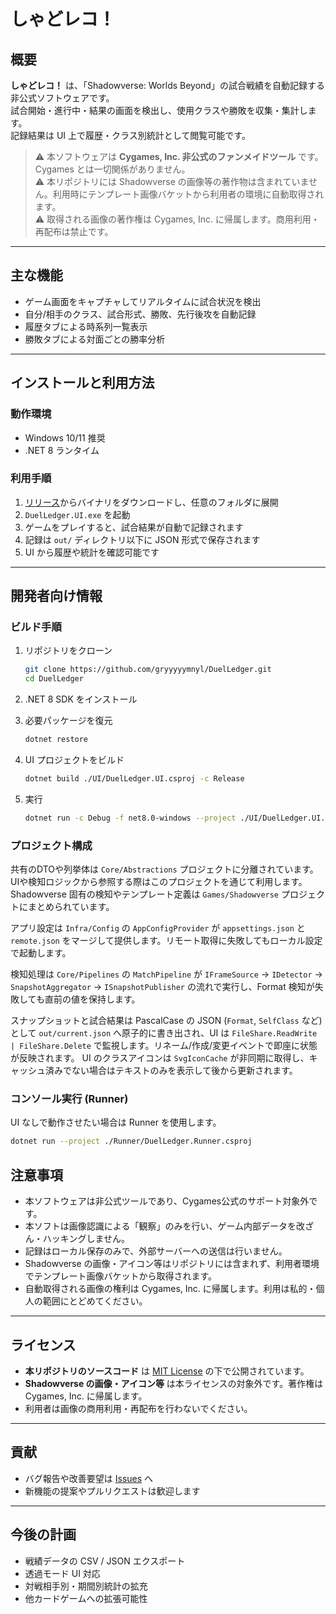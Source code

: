 # しゃどレコ！

## 概要

**しゃどレコ！** は、「Shadowverse: Worlds Beyond」の試合戦績を自動記録する非公式ソフトウェアです。  
試合開始・進行中・結果の画面を検出し、使用クラスや勝敗を収集・集計します。  
記録結果は UI 上で履歴・クラス別統計として閲覧可能です。  

> ⚠️ 本ソフトウェアは **Cygames, Inc. 非公式のファンメイドツール** です。Cygames とは一切関係がありません。  
> ⚠️ 本リポジトリには Shadowverse の画像等の著作物は含まれていません。利用時にテンプレート画像バケットから利用者の環境に自動取得されます。  
> ⚠️ 取得される画像の著作権は Cygames, Inc. に帰属します。商用利用・再配布は禁止です。  

---

## 主な機能

* ゲーム画面をキャプチャしてリアルタイムに試合状況を検出
* 自分/相手のクラス、試合形式、勝敗、先行後攻を自動記録
* 履歴タブによる時系列一覧表示
* 勝敗タブによる対面ごとの勝率分析

---

## インストールと利用方法

### 動作環境

* Windows 10/11 推奨
* .NET 8 ランタイム

### 利用手順

1. [リリース](https://github.com/gryyyyymnyl/DuelLedger/releases/tag/v1.0.0)からバイナリをダウンロードし、任意のフォルダに展開
2. `DuelLedger.UI.exe` を起動
3. ゲームをプレイすると、試合結果が自動で記録されます
4. 記録は `out/` ディレクトリ以下に JSON 形式で保存されます
5. UI から履歴や統計を確認可能です

---

## 開発者向け情報

### ビルド手順

1. リポジトリをクローン

   ```bash
   git clone https://github.com/gryyyyymnyl/DuelLedger.git
   cd DuelLedger
   ```
2. .NET 8 SDK をインストール
3. 必要パッケージを復元

   ```bash
   dotnet restore
   ```
4. UI プロジェクトをビルド

   ```bash
   dotnet build ./UI/DuelLedger.UI.csproj -c Release
   ```
5. 実行

   ```bash
   dotnet run -c Debug -f net8.0-windows --project ./UI/DuelLedger.UI.csproj
   ```

### プロジェクト構成

共有のDTOや列挙体は `Core/Abstractions` プロジェクトに分離されています。UIや検知ロジックから参照する際はこのプロジェクトを通じて利用します。
Shadowverse 固有の検知やテンプレート定義は `Games/Shadowverse` プロジェクトにまとめられています。

アプリ設定は `Infra/Config` の `AppConfigProvider` が `appsettings.json` と `remote.json` をマージして提供します。リモート取得に失敗してもローカル設定で起動します。

検知処理は `Core/Pipelines` の `MatchPipeline` が `IFrameSource` → `IDetector` → `SnapshotAggregator` → `ISnapshotPublisher` の流れで実行し、Format 検知が失敗しても直前の値を保持します。

スナップショットと試合結果は PascalCase の JSON (`Format`, `SelfClass` など) として `out/current.json` へ原子的に書き出され、UI は `FileShare.ReadWrite | FileShare.Delete` で監視します。リネーム/作成/変更イベントで即座に状態が反映されます。
UI のクラスアイコンは `SvgIconCache` が非同期に取得し、キャッシュ済みでない場合はテキストのみを表示して後から更新されます。

### コンソール実行 (Runner)

UI なしで動作させたい場合は Runner を使用します。

```bash
dotnet run --project ./Runner/DuelLedger.Runner.csproj
```

## 注意事項

* 本ソフトウェアは非公式ツールであり、Cygames公式のサポート対象外です。
* 本ソフトは画像認識による「観察」のみを行い、ゲーム内部データを改ざん・ハッキングしません。
* 記録はローカル保存のみで、外部サーバーへの送信は行いません。
* Shadowverse の画像・アイコン等はリポジトリには含まれず、利用者環境でテンプレート画像バケットから取得されます。
* 自動取得される画像の権利は Cygames, Inc. に帰属します。利用は私的・個人の範囲にとどめてください。

---

## ライセンス

* **本リポジトリのソースコード** は [MIT License](./LICENSE) の下で公開されています。
* **Shadowverse の画像・アイコン等** は本ライセンスの対象外です。著作権は Cygames, Inc. に帰属します。
* 利用者は画像の商用利用・再配布を行わないでください。

---

## 貢献

* バグ報告や改善要望は [Issues](https://github.com/gryyyyymnyl/DuelLedger/issues) へ
* 新機能の提案やプルリクエストは歓迎します

---

## 今後の計画
* 戦績データの CSV / JSON エクスポート
* 透過モード UI 対応
* 対戦相手別・期間別統計の拡充
* 他カードゲームへの拡張可能性

